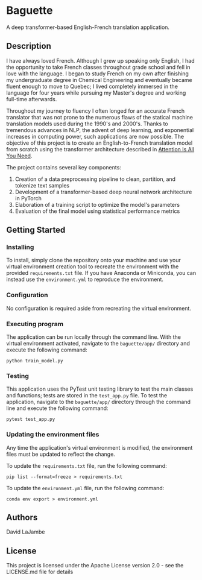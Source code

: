 # Baguette

A deep transformer-based English-French translation application.

## Description

I have always loved French.  Although I grew up speaking only English, I had the opportunity to take French classes throughout grade school and fell in love with the language. I began to study French on my own after finishing my undergraduate degree in Chemical Engineering and eventually became fluent enough to move to Quebec; I lived completely immersed in the language for four years while pursuing my Master's degree and working full-time afterwards. 

Throughout my journey to fluency I often longed for an accurate French translator that was not prone to the numerous flaws of the statical machine translation models used during the 1990's and 2000's. Thanks to tremendous advances in NLP, the advent of deep learning, and exponential increases in computing power, such applications are now possible. The objective of this project is to create an English-to-French translation model from scratch using the transformer architecture described in [Attention Is All You Need](https://arxiv.org/abs/1706.03762).

The project contains several key components:

1. Creation of a data preprocessing pipeline to clean, partition, and tokenize text samples
2. Development of a transformer-based deep neural network architecture in PyTorch
3. Elaboration of a training script to optimize the model's parameters
4. Evaluation of the final model using statistical performance metrics

## Getting Started

### Installing

To install, simply clone the repository onto your machine and use your virtual environment creation tool to recreate the environment with the provided `requirements.txt` file. If you have Anaconda or Miniconda, you can instead use the `environment.yml` to reproduce the environment.

### Configuration

No configuration is required aside from recreating the virtual environment.

### Executing program

The application can be run locally through the command line. With the virtual environment activated, navigate to the `baguette/app/` directory and execute the following command: 
```
python train_model.py
```

### Testing

This application uses the PyTest unit testing library to test the main classes and functions; tests are stored in the `test_app.py` file. To test the application, navigate to the `baguette/app/` directory through the command line and execute the following command: 
```
pytest test_app.py
```

### Updating the environment files

Any time the application's virtual environment is modified, the environment files must be updated to reflect the change.

To update the `requirements.txt` file, run the following command:
```
pip list --format=freeze > requirements.txt
```
To update the `environment.yml` file, run the following command:
```
conda env export > environment.yml
```

## Authors

David LaJambe

## License

This project is licensed under the Apache License version 2.0 - see the LICENSE.md file for details
